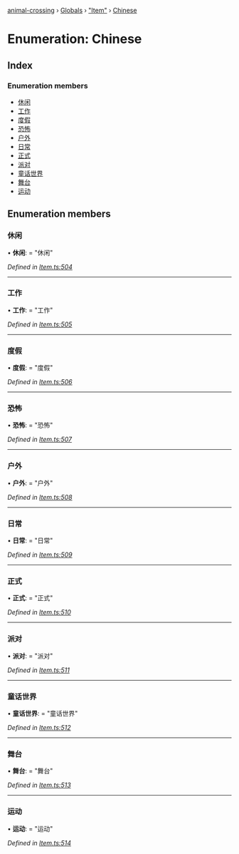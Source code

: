 [animal-crossing](../README.md) › [Globals](../globals.md) › ["Item"](../modules/_item_.md) › [Chinese](_item_.chinese.md)

# Enumeration: Chinese

## Index

### Enumeration members

* [休闲](_item_.chinese.md#休闲)
* [工作](_item_.chinese.md#工作)
* [度假](_item_.chinese.md#度假)
* [恐怖](_item_.chinese.md#恐怖)
* [户外](_item_.chinese.md#户外)
* [日常](_item_.chinese.md#日常)
* [正式](_item_.chinese.md#正式)
* [派对](_item_.chinese.md#派对)
* [童话世界](_item_.chinese.md#童话世界)
* [舞台](_item_.chinese.md#舞台)
* [运动](_item_.chinese.md#运动)

## Enumeration members

###  休闲

• **休闲**: = "休闲"

*Defined in [Item.ts:504](https://github.com/Norviah/animal-crossing/blob/d0e2651/module/types/Item.ts#L504)*

___

###  工作

• **工作**: = "工作"

*Defined in [Item.ts:505](https://github.com/Norviah/animal-crossing/blob/d0e2651/module/types/Item.ts#L505)*

___

###  度假

• **度假**: = "度假"

*Defined in [Item.ts:506](https://github.com/Norviah/animal-crossing/blob/d0e2651/module/types/Item.ts#L506)*

___

###  恐怖

• **恐怖**: = "恐怖"

*Defined in [Item.ts:507](https://github.com/Norviah/animal-crossing/blob/d0e2651/module/types/Item.ts#L507)*

___

###  户外

• **户外**: = "户外"

*Defined in [Item.ts:508](https://github.com/Norviah/animal-crossing/blob/d0e2651/module/types/Item.ts#L508)*

___

###  日常

• **日常**: = "日常"

*Defined in [Item.ts:509](https://github.com/Norviah/animal-crossing/blob/d0e2651/module/types/Item.ts#L509)*

___

###  正式

• **正式**: = "正式"

*Defined in [Item.ts:510](https://github.com/Norviah/animal-crossing/blob/d0e2651/module/types/Item.ts#L510)*

___

###  派对

• **派对**: = "派对"

*Defined in [Item.ts:511](https://github.com/Norviah/animal-crossing/blob/d0e2651/module/types/Item.ts#L511)*

___

###  童话世界

• **童话世界**: = "童话世界"

*Defined in [Item.ts:512](https://github.com/Norviah/animal-crossing/blob/d0e2651/module/types/Item.ts#L512)*

___

###  舞台

• **舞台**: = "舞台"

*Defined in [Item.ts:513](https://github.com/Norviah/animal-crossing/blob/d0e2651/module/types/Item.ts#L513)*

___

###  运动

• **运动**: = "运动"

*Defined in [Item.ts:514](https://github.com/Norviah/animal-crossing/blob/d0e2651/module/types/Item.ts#L514)*
